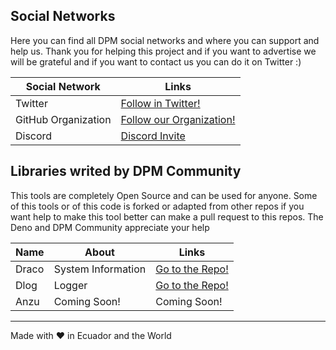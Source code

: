 ## Social Networks

Here you can find all DPM social networks and where you can support and help us.
Thank you for helping this project and if you want to advertise we will be
grateful and if you want to contact us you can do it on Twitter :)

| Social Network      | Links                                                                        |
| ------------------- | ---------------------------------------------------------------------------- |
| Twitter             | [Follow in Twitter!](https://twitter.com/intent/follow?screen_name=dpm_land) |
| GitHub Organization | [Follow our Organization!](https://github.com/dpmland)                       |
| Discord             | [Discord Invite](https://discord.gg/Um27YPJKud)                              |

## Libraries writed by DPM Community

This tools are completely Open Source and can be used for anyone. Some of this
tools or of this code is forked or adapted from other repos if you want help to
make this tool better can make a pull request to this repos. The Deno and DPM
Community appreciate your help

| Name  | About              | Links                                               |
| ----- | ------------------ | --------------------------------------------------- |
| Draco | System Information | [Go to the Repo!](https://github.com/dpmland/draco) |
| Dlog  | Logger             | [Go to the Repo!](https://github.com/dpmland/dlog)  |
| Anzu  | Coming Soon!       | Coming Soon!                                        |

---

Made with ♥ in Ecuador and the World
